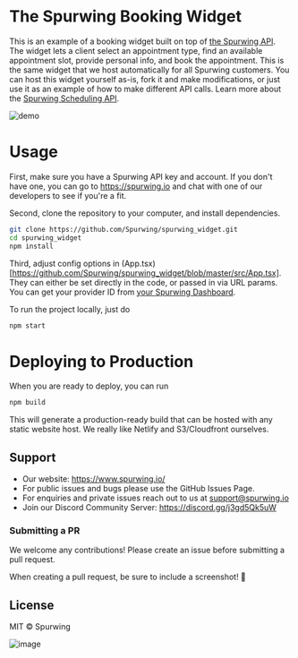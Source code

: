 # The Spurwing Booking Widget

This is an example of a booking widget built on top of [the Spurwing API](https://spurwing.io).
The widget lets a client select an appointment type, find an available appointment slot, provide personal info, and book the appointment.
This is the same widget that we host automatically for all Spurwing customers. You can host this widget yourself as-is, fork it and make modifications, or just use it as an example of how to make different API calls. Learn more about the [Spurwing Scheduling API](https://github.com/Spurwing/Appointment-Scheduling-API).

![demo](https://user-images.githubusercontent.com/1649883/105534553-461ae080-5cb3-11eb-85d3-91690ca9901d.png)

# Usage

First, make sure you have a Spurwing API key and account. If you don't have one, you can go to https://spurwing.io and chat with one of our developers to see if you're a fit.

Second, clone the repository to your computer, and install dependencies.

```bash
git clone https://github.com/Spurwing/spurwing_widget.git
cd spurwing_widget
npm install
```

Third, adjust config options in (App.tsx)[https://github.com/Spurwing/spurwing_widget/blob/master/src/App.tsx]. They can either be set directly in the code, or passed in via URL params. You can get your provider ID from [your Spurwing Dashboard](https://dashboard.spurwing.io).

To run the project locally, just do

```bash
npm start
```
# Deploying to Production

When you are ready to deploy, you can run

```bash
npm build
```

This will generate a production-ready build that can be hosted with any static website host.
We really like Netlify and S3/Cloudfront ourselves.

## Support
- Our website: https://www.spurwing.io/
- For public issues and bugs please use the GitHub Issues Page.
- For enquiries and private issues reach out to us at support@spurwing.io
- Join our Discord Community Server: https://discord.gg/j3gd5Qk5uW

### Submitting a PR

We welcome any contributions! Please create an issue before submitting a pull request.

When creating a pull request, be sure to include a screenshot! 🎨

## License

MIT © Spurwing

![image](https://user-images.githubusercontent.com/9488406/119051833-fbd91000-b9c3-11eb-9017-2c47374ab2ba.png)










